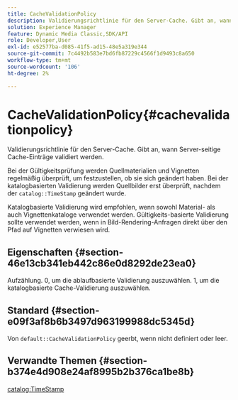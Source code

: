 ```yaml
---
title: CacheValidationPolicy
description: Validierungsrichtlinie für den Server-Cache. Gibt an, wann Server-seitige Cache-Einträge validiert werden.
solution: Experience Manager
feature: Dynamic Media Classic,SDK/API
role: Developer,User
exl-id: e52577ba-d085-41f5-ad15-48e5a319e344
source-git-commit: 7c4492b583e7bd6fb87229c4566f1d9493c8a650
workflow-type: tm+mt
source-wordcount: '106'
ht-degree: 2%

---
```


# CacheValidationPolicy{#cachevalidationpolicy}

Validierungsrichtlinie für den Server-Cache. Gibt an, wann Server-seitige Cache-Einträge validiert werden.

Bei der Gültigkeitsprüfung werden Quellmaterialien und Vignetten regelmäßig überprüft, um festzustellen, ob sie sich geändert haben. Bei der katalogbasierten Validierung werden Quellbilder erst überprüft, nachdem der `catalog::TimeStamp` geändert wurde.

Katalogbasierte Validierung wird empfohlen, wenn sowohl Material- als auch Vignettenkataloge verwendet werden. Gültigkeits-basierte Validierung sollte verwendet werden, wenn in Bild-Rendering-Anfragen direkt über den Pfad auf Vignetten verwiesen wird.

## Eigenschaften {#section-46e13cb341eb442c86e0d8292de23ea0}

Aufzählung. 0, um die ablaufbasierte Validierung auszuwählen. 1, um die katalogbasierte Cache-Validierung auszuwählen.

## Standard {#section-e09f3af8b6b3497d963199988dc5345d}

Von `default::CacheValidationPolicy` geerbt, wenn nicht definiert oder leer.

## Verwandte Themen {#section-b374e4d908e24af8995b2b376ca1be8b}

[catalog:TimeStamp](../../../../../ir-api/material-cat/image-rendering-api-ref/c-ir-material-catalog/c-ir-material-data-reference/r-ir-timestamp-dataref.md#reference-6daf7973dc4f4b4e9e8165756db7c319)
